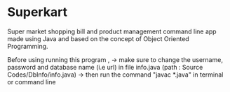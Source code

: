 # Superkart
Super market shopping bill and product management command line app made using Java and based on the concept of Object Oriented Programming.

Before using running this program ,
-> make sure to change the username, password and database name (i.e url)
   in file info.java (path : Source Codes/DbInfo/info.java)
-> then run the command "javac *.java" in terminal or command line
